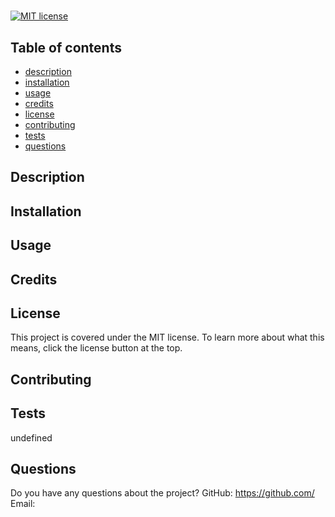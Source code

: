# 

  [![MIT license](https://img.shields.io/badge/License-MIT-blue.svg)](https://lbesson.mit-license.org/)

  ## Table of contents
  * [description](#description)
  * [installation](#intsallation)
  * [usage](#usage)
  * [credits](#credits)
  * [license](#license)
  * [contributing](#contributing)
  * [tests](#tests)
  * [questions](#questions)

  ## Description
  

  ## Installation
  

  ## Usage

  

  ## Credits
  

  ## License
  This project is covered under the MIT license. To learn more about what this means, click the license button at the top.

  ## Contributing
  

  ## Tests
  undefined

  ## Questions
  Do you have any questions about the project?
  GitHub: https://github.com/  
  Email: 

